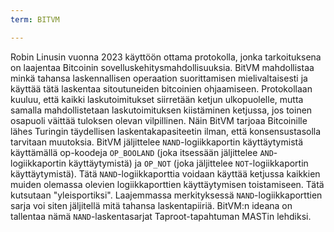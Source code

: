 ```yaml
---
term: BITVM

---
```

Robin Linusin vuonna 2023 käyttöön ottama protokolla, jonka tarkoituksena on laajentaa Bitcoinin sovelluskehitysmahdollisuuksia. BitVM mahdollistaa minkä tahansa laskennallisen operaation suorittamisen mielivaltaisesti ja käyttää tätä laskentaa sitoutuneiden bitcoinien ohjaamiseen. Protokollaan kuuluu, että kaikki laskutoimitukset siirretään ketjun ulkopuolelle, mutta samalla mahdollistetaan laskutoimituksen kiistäminen ketjussa, jos toinen osapuoli väittää tuloksen olevan vilpillinen. Näin BitVM tarjoaa Bitcoinille lähes Turingin täydellisen laskentakapasiteetin ilman, että konsensustasolla tarvitaan muutoksia. BitVM jäljittelee `NAND`-logiikkaportin käyttäytymistä käyttämällä op-koodeja `OP_BOOLAND` (joka itsessään jäljittelee `AND`-logiikkaportin käyttäytymistä) ja `OP_NOT` (joka jäljittelee `NOT`-logiikkaportin käyttäytymistä). Tätä `NAND`-logiikkaporttia voidaan käyttää ketjussa kaikkien muiden olemassa olevien logiikkaporttien käyttäytymisen toistamiseen. Tätä kutsutaan "yleisportiksi". Laajemmassa merkityksessä `NAND`-logiikkaporttien sarja voi siten jäljitellä mitä tahansa laskentapiiriä. BitVM:n ideana on tallentaa nämä `NAND`-laskentasarjat Taproot-tapahtuman MASTin lehdiksi.